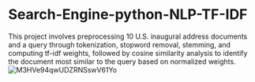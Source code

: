 # Search-Engine-python-NLP-TF-IDF
This project involves preprocessing 10 U.S. inaugural address documents and a query through tokenization, stopword removal, stemming, and computing tf-idf weights, followed by cosine similarity analysis to identify the document most similar to the query based on normalized weights.
![M3HVe94qwUDZRNSswV61Yo](https://github.com/GaneshkrishnaL/Search-Engine-python-NLP-TF-IDF/assets/92093823/bb4bc8cb-7e32-428d-8bdb-6d0b33f3fe8a)
